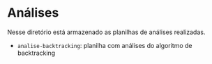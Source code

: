 # Análises

Nesse diretório está armazenado as planilhas de análises realizadas.

- `analise-backtracking`: planilha com análises do algoritmo de backtracking
